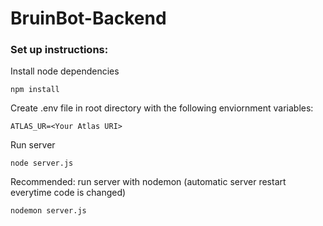 # BruinBot-Backend

### Set up instructions:

Install node dependencies
```
npm install
```

Create .env file in root directory with the following enviornment variables:
```
ATLAS_UR=<Your Atlas URI>
```

Run server
```
node server.js
```

Recommended: run server with nodemon (automatic server restart everytime code is changed)
```
nodemon server.js
```
